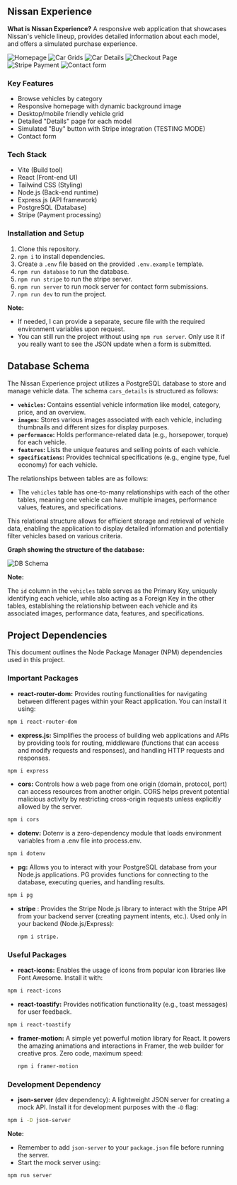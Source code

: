 ## Nissan Experience

**What is Nissan Experience?**
A responsive web application that showcases Nissan's vehicle lineup, provides detailed information about each model, and offers a simulated purchase experience.

![Homepage](https://github.com/user-attachments/assets/119e100a-b3dd-4bf7-a435-1991b9e2a905)
![Car Grids](https://github.com/user-attachments/assets/c09579c0-d4ba-4c5e-858a-963918c1f29e)
![Car Details](https://github.com/user-attachments/assets/eeac528a-5b96-4766-9ddb-e0b07a4cfcfb)
![Checkout Page](https://github.com/user-attachments/assets/f788bd4c-14be-40ad-a20b-b320a469a601)
![Stripe Payment](https://github.com/user-attachments/assets/a2b7d642-2b46-40c6-9bf7-a2dfb5755136)
![Contact form](https://github.com/user-attachments/assets/9c6e06c4-cfad-4d25-98b3-7a0531d4f6e5)

### Key Features

- Browse vehicles by category
- Responsive homepage with dynamic background image
- Desktop/mobile friendly vehicle grid
- Detailed "Details" page for each model
- Simulated "Buy" button with Stripe integration (TESTING MODE)
- Contact form

### Tech Stack

- Vite (Build tool)
- React (Front-end UI)
- Tailwind CSS (Styling)
- Node.js (Back-end runtime)
- Express.js (API framework)
- PostgreSQL (Database)
- Stripe (Payment processing)

### Installation and Setup

1.  Clone this repository.
2.  `npm i` to install dependencies.
3.  Create a `.env` file based on the provided `.env.example` template.
4.  `npm run database` to run the database.
5.  `npm run stripe` to run the stripe server.
6.  `npm run server` to run mock server for contact form submissions.
7.  `npm run dev` to run the project.

**Note:**

- If needed, I can provide a separate, secure file with the required environment variables upon request.
- You can still run the project without using `npm run server`. Only use it if you really want to see the JSON update when a form is submitted.

## Database Schema

The Nissan Experience project utilizes a PostgreSQL database to store and manage vehicle data. The schema `cars_details` is structured as follows:

- **`vehicles`:** Contains essential vehicle information like model, category, price, and an overview.
- **`images`:** Stores various images associated with each vehicle, including thumbnails and different sizes for display purposes.
- **`performance`:** Holds performance-related data (e.g., horsepower, torque) for each vehicle.
- **`features`:** Lists the unique features and selling points of each vehicle.
- **`specifications`:** Provides technical specifications (e.g., engine type, fuel economy) for each vehicle.

The relationships between tables are as follows:

- The `vehicles` table has one-to-many relationships with each of the other tables, meaning one vehicle can have multiple images, performance values, features, and specifications.

This relational structure allows for efficient storage and retrieval of vehicle data, enabling the application to display detailed information and potentially filter vehicles based on various criteria.

**Graph showing the structure of the database:**

![DB Schema](https://github.com/user-attachments/assets/2ab9c5eb-50ee-44d3-8f0a-94207ac99c18)

**Note:**

The `id` column in the `vehicles` table serves as the Primary Key, uniquely identifying each vehicle, while also acting as a Foreign Key in the other tables, establishing the relationship between each vehicle and its associated images, performance data, features, and specifications.

## Project Dependencies

This document outlines the Node Package Manager (NPM) dependencies used in this project.

### Important Packages

- **react-router-dom:** Provides routing functionalities for navigating between different pages within your React application. You can install it using:

```bash
npm i react-router-dom
```

- **express.js:** Simplifies the process of building web applications and APIs by providing tools for routing, middleware (functions that can access and modify requests and responses), and handling HTTP requests and responses.

```bash
npm i express
```

- **cors:** Controls how a web page from one origin (domain, protocol, port) can access resources from another origin. CORS helps prevent potential malicious activity by restricting cross-origin requests unless explicitly allowed by the server.

```bash
npm i cors
```

- **dotenv:** Dotenv is a zero-dependency module that loads environment variables from a .env file into process.env.

```bash
npm i dotenv
```

- **pg:** Allows you to interact with your PostgreSQL database from your Node.js applications. PG provides functions for connecting to the database, executing queries, and handling results.

```bash
npm i pg
```

- **stripe** : Provides the Stripe Node.js library to interact with the Stripe API from your backend server (creating payment intents, etc.). Used only in your backend (Node.js/Express):

  ```bash
  npm i stripe.
  ```

### Useful Packages

- **react-icons:** Enables the usage of icons from popular icon libraries like Font Awesome. Install it with:

```bash
npm i react-icons
```

- **react-toastify:** Provides notification functionality (e.g., toast messages) for user feedback.

```bash
npm i react-toastify
```

- **framer-motion:** A simple yet powerful motion library for React. It powers the amazing animations and interactions in Framer, the web builder for creative pros. Zero code, maximum speed:

  ```bash
  npm i framer-motion
  ```

### Development Dependency

- **json-server** (dev dependency): A lightweight JSON server for creating a mock API. Install it for development purposes with the `-D` flag:

```bash
npm i -D json-server
```

**Note:**

- Remember to add `json-server` to your `package.json` file before running the server.
- Start the mock server using:

```bash
npm run server
```
